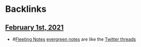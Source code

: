
# Backlinks
## [February 1st, 2021](<February 1st, 2021.md>)
- #[Fleeting Notes](<Fleeting Notes.md>) [evergreen notes](<evergreen notes.md>) are like the [Twitter threads](<Twitter threads.md>)

